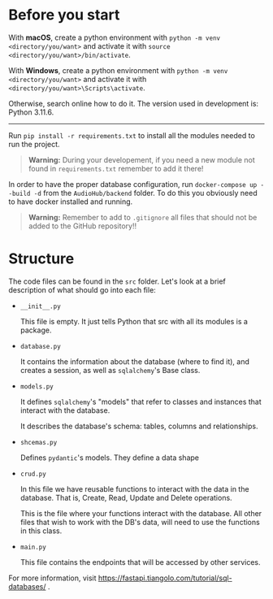 # Before you start

With __macOS__, create a python environment with ```python -m venv <directory/you/want>``` and activate it with ```source <directory/you/want>/bin/activate```. 

With __Windows__, create a python environment with ```python -m venv <directory/you/want>``` and activate it with ```<directory/you/want>\Scripts\activate```. 

Otherwise, search online how to do it. The version used in development is: Python 3.11.6.

----
Run ```pip install -r requirements.txt``` to install all the modules needed to run the project. 

> **Warning:** During your developement, if you need a new module not found in ```requirements.txt``` remember to add it there!


In order to have the proper database configuration, run ```docker-compose up --build -d``` from the ```AudioHub/backend``` folder. To do this you obviously need to have docker installed and running.

> **Warning:** Remember to add to ```.gitignore``` all files that should not be added to the GitHub repository!!

# Structure

The code files can be found in the ```src``` folder. Let's look at a brief description of what should go into each file:

* `__init__.py`
    
    This file is empty. It just tells Python that src with all its modules is a package.

* `database.py`

    It contains the information about the database (where to find it), and creates a session, as well as `sqlalchemy`'s Base class.

* `models.py`

    It defines `sqlalchemy`'s "models" that refer to classes and instances that interact with the database.

    It describes the database's schema: tables, columns and relationships.

* `shcemas.py`

    Defines `pydantic`'s models. They define a data shape

* `crud.py`

    In this file we have reusable functions to interact with the data in the database. That is, Create, Read, Update and Delete operations. 
    
    This is the file where your functions interact with the database. All other files that wish to work with the DB's data, will need to use the functions in this class.

* `main.py`

    This file contains the endpoints that will be accessed by other services.

For more information, visit https://fastapi.tiangolo.com/tutorial/sql-databases/ .
